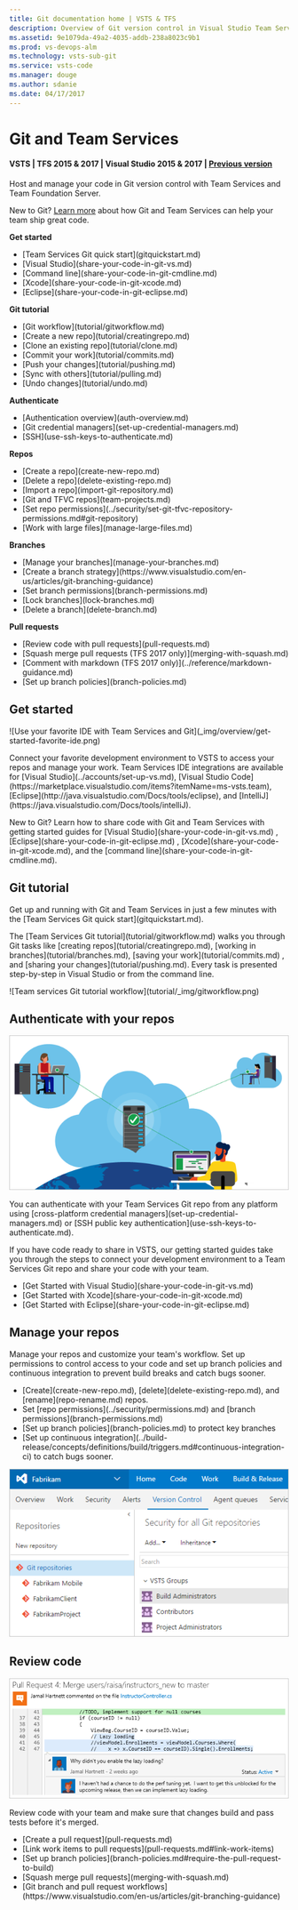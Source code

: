 ```yaml
---
title: Git documentation home | VSTS & TFS 
description: Overview of Git version control in Visual Studio Team Services and Team Foundation Server
ms.assetid: 9e1079da-49a2-4035-addb-238a8023c9b1
ms.prod: vs-devops-alm
ms.technology: vsts-sub-git 
ms.service: vsts-code
ms.manager: douge
ms.author: sdanie
ms.date: 04/17/2017
---
```


#  Git and Team Services
#### VSTS | TFS 2015 & 2017  | Visual Studio 2015 & 2017 | [Previous version](overview-2013.md)

Host and manage your code in Git version control with Team Services and Team Foundation Server. 

New to Git? [Learn more](https://www.visualstudio.com/learn-git) about how Git and Team Services can help your team ship great code.

<div class="row">
    <div class="col-sm-3 col-md-4">
        <strong style="text-align:center;">Get started</strong>
        <ul>
            <li>[Team Services Git quick start](gitquickstart.md)</li>
            <li>[Visual Studio](share-your-code-in-git-vs.md)</li>
            <li>[Command line](share-your-code-in-git-cmdline.md)</li>
            <li>[Xcode](share-your-code-in-git-xcode.md)</li>
            <li>[Eclipse](share-your-code-in-git-eclipse.md)</li>
        </ul>
    </div>
    <div class="col-sm-3 col-md-4">
        <strong style="text-align:center;">Git tutorial</strong>
        <ul>
            <li>[Git workflow](tutorial/gitworkflow.md)</li>
            <li>[Create a new repo](tutorial/creatingrepo.md)</li>
            <li>[Clone an existing repo](tutorial/clone.md)</li>
            <li>[Commit your work](tutorial/commits.md)</li>
            <li>[Push your changes](tutorial/pushing.md)</li>
            <li>[Sync with others](tutorial/pulling.md)</li>
            <li>[Undo changes](tutorial/undo.md)</li>
        </ul>
    </div>
    <div class="col-sm-3 col-md-4">
        <strong style="text-align:center;">Authenticate</strong>
        <ul>
            <li>[Authentication overview](auth-overview.md)</li>
            <li>[Git credential managers](set-up-credential-managers.md)</li>
            <li>[SSH](use-ssh-keys-to-authenticate.md)</li>
        </ul>
    </div>
</div>
<div class="row">
    <div class="col-sm-3 col-md-4">
        <strong style="text-align:center;">Repos</strong>
        <ul>
            <li>[Create a repo](create-new-repo.md)</li>
            <li>[Delete a repo](delete-existing-repo.md)</li>
            <li>[Import a repo](import-git-repository.md)</li>
            <li>[Git and TFVC repos](team-projects.md)</li>
            <li>[Set repo permissions](../security/set-git-tfvc-repository-permissions.md#git-repository)</li> 
            <li>[Work with large files](manage-large-files.md)</li>
        </ul>
    </div>
    <div class="col-sm-3 col-md-4">
        <strong style="text-align:center;">Branches</strong>
        <ul>
            <li>[Manage your branches](manage-your-branches.md)</li>
            <li>[Create a branch strategy](https://www.visualstudio.com/en-us/articles/git-branching-guidance)</li>
            <li>[Set branch permissions](branch-permissions.md)</li>
            <li>[Lock branches](lock-branches.md)</li>
            <li>[Delete a branch](delete-branch.md)</li>
        </ul>
    </div>
    <div class="col-sm-3 col-md-4">
        <strong style="text-align:center;">Pull requests</strong>
        <ul>
            <li>[Review code with pull requests](pull-requests.md)</li>
            <li>[Squash merge pull requests (TFS 2017 only)](merging-with-squash.md)</li>
            <li>[Comment with markdown (TFS 2017 only)](../reference/markdown-guidance.md)</li>
            <li>[Set up branch policies](branch-policies.md)</li>
        </ul>
    </div>
</div>


## Get started

<div class="row">
<div class="col-sm-6 col-md-6">
![Use your favorite IDE with Team Services and Git](_img/overview/get-started-favorite-ide.png)
</div>
<div class="col-sm-6 col-md-6">

<p>Connect your favorite development environment to VSTS to access your repos and manage your work.
Team Services IDE integrations are available for [Visual Studio](../accounts/set-up-vs.md), 
[Visual Studio Code](https://marketplace.visualstudio.com/items?itemName=ms-vsts.team), [Eclipse](http://java.visualstudio.com/Docs/tools/eclipse), 
and [IntelliJ](https://java.visualstudio.com/Docs/tools/intelliJ).</p>

<p>New to Git? Learn how to share code with Git and Team Services with getting started guides for [Visual Studio](share-your-code-in-git-vs.md) , 
[Eclipse](share-your-code-in-git-eclipse.md) , [Xcode](share-your-code-in-git-xcode.md), and the [command line](share-your-code-in-git-cmdline.md).</p>
</div>
</div>

## Git tutorial

<div class="row">
<div class="col-sm-6 col-md-6">
<p>Get up and running with Git and Team Services in just a few minutes with the [Team Services Git quick start](gitquickstart.md).</p>

<p>The [Team Services Git tutorial](tutorial/gitworkflow.md) walks you through Git tasks like [creating repos](tutorial/creatingrepo.md), [working in branches](tutorial/branches.md), [saving your work](tutorial/commits.md) , and [sharing your changes](tutorial/pushing.md). 
Every task is presented step-by-step in Visual Studio or from the command line.</p>
</div>
<div class="col-sm-6 col-md-6">
![Team services Git tutorial workflow](tutorial/_img/gitworkflow.png)

</div>
</div>   

## Authenticate with your repos

<div class="row">
<div class="col-sm-6 col-md-6">

![Connect to Team Services from anywhere](_img/overview/IC839946.png)   

</div>

<div class="col-sm-6 col-md-6"> 

<p>You can authenticate with your Team Services Git repo from any platform using [cross-platform credential managers](set-up-credential-managers.md) or [SSH public key authentication](use-ssh-keys-to-authenticate.md).</p>

<p>If you have code ready to share in VSTS, our getting started guides take you through the steps to connect your development environment to a Team Services Git repo and share your code with your team.</p>

<ul>
<li>[Get Started with Visual Studio](share-your-code-in-git-vs.md)</li>
<li>[Get Started with Xcode](share-your-code-in-git-xcode.md)</li>
<li>[Get Started with Eclipse](share-your-code-in-git-eclipse.md)</li>
</ul>

</div>
</div>

## Manage your repos

<div class="row">
<div class="col-sm-6 col-md-6"> 
<p>Manage your repos and customize your team's workflow. Set up permissions to control access to your code and set up branch policies and continuous integration to prevent build breaks and catch bugs sooner.</p>

<ul>
<li>[Create](create-new-repo.md), [delete](delete-existing-repo.md), and [rename](repo-rename.md) repos.</li>
<li>Set [repo permissions](../security/permissions.md) and [branch permissions](branch-permissions.md)</li>
<li>[Set up branch policies](branch-policies.md) to protect key branches</li>
<li>[Set up continuous integration](../build-release/concepts/definitions/build/triggers.md#continuous-integration-ci) to catch bugs sooner.</li>
</ul>

</div>
<div class="col-sm-6 col-md-6"> 

![Manage your code and repos from the web](_img/overview/git-repos.png)

</div>
</div>

## Review code

<div class="row">
<div class="col-sm-6 col-md-6">

![Review code with pull requests in VSTS and TFS](_img/overview/IC784012.png)

</div>
<div class="col-sm-6 col-md-6"> 

<p>Review code with your team and make sure that changes build and pass tests before it's merged.</p>

<ul>
<li>[Create a pull request](pull-requests.md)</li>
<li>[Link work items to pull requests](pull-requests.md#link-work-items)</li> 
<li>[Set up branch policies](branch-policies.md#require-the-pull-request-to-build)</li> 
<li>[Squash merge pull requests](merging-with-squash.md)</li>
<li>[Git branch and pull request workflows](https://www.visualstudio.com/en-us/articles/git-branching-guidance)</li>
</ul>

</div>
</div>